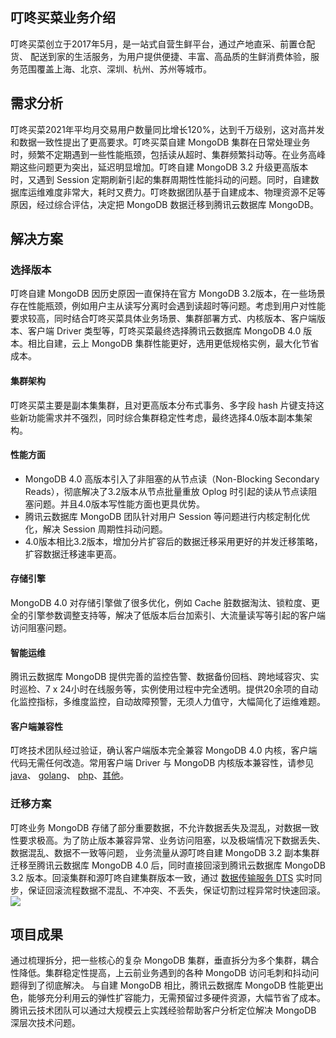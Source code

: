 ## 叮咚买菜业务介绍
叮咚买菜创立于2017年5月，是一站式自营生鲜平台，通过产地直采、前置仓配货、 配送到家的生活服务，为用户提供便捷、丰富、高品质的生鲜消费体验，服务范围覆盖上海、北京、深圳、杭州、苏州等城市。

## 需求分析
叮咚买菜2021年平均月交易用户数量同比增长120%，达到千万级别，这对高并发和数据一致性提出了更高要求。叮咚买菜自建 MongoDB 集群在日常处理业务时，频繁不定期遇到一些性能瓶颈，包括读从超时、集群频繁抖动等。在业务高峰期这些问题更为突出，延迟明显增加。叮咚自建 MongoDB 3.2 升级更高版本时，又遇到 Session 定期刷新引起的集群周期性性能抖动的问题。同时，自建数据库运维难度非常大，耗时又费力。叮咚数据团队基于自建成本、物理资源不足等原因，经过综合评估，决定把 MongoDB 数据迁移到腾讯云数据库 MongoDB。 

## 解决方案
### 选择版本
叮咚自建 MongoDB 因历史原因一直保持在官方 MongoDB 3.2版本，在一些场景存在性能瓶颈，例如用户主从读写分离时会遇到读超时等问题。考虑到用户对性能要求较高，同时结合叮咚买菜具体业务场景、集群部署方式、内核版本、客户端版本、客户端 Driver 类型等，叮咚买菜最终选择腾讯云数据库 MongoDB 4.0 版本。相比自建，云上 MongoDB 集群性能更好，选用更低规格实例，最大化节省成本。

#### 集群架构
叮咚买菜主要是副本集集群，且对更高版本分布式事务、多字段 hash 片键支持这些新功能需求并不强烈，同时综合集群稳定性考虑，最终选择4.0版本副本集架构。 

#### 性能方面
- MongoDB 4.0 高版本引入了非阻塞的从节点读（Non-Blocking Secondary Reads），彻底解决了3.2版本从节点批量重放 Oplog 时引起的读从节点读阻塞问题。并且4.0版本写性能方面也更具优势。
- 腾讯云数据库 MongoDB 团队针对用户 Session 等问题进行内核定制化优化，解决 Session 周期性抖动问题。
- 4.0版本相比3.2版本，增加分片扩容后的数据迁移采用更好的并发迁移策略，扩容数据迁移速率更高。 

#### 存储引擎
MongoDB 4.0 对存储引擎做了很多优化，例如 Cache 脏数据淘汰、锁粒度、更全的引擎参数调整支持等，解决了低版本后台加索引、大流量读写等引起的客户端访问阻塞问题。 

#### 智能运维
腾讯云数据库 MongoDB 提供完善的监控告警、数据备份回档、跨地域容灾、实时巡检、7 x 24小时在线服务等，实例使用过程中完全透明。提供20余项的自动化监控指标，多维度监控，自动故障预警，无须人力值守，大幅简化了运维难题。

####  客户端兼容性
叮咚技术团队经过验证，确认客户端版本完全兼容 MongoDB 4.0 内核，客户端代码无需任何改造。常用客户端 Driver 与 MongoDB 内核版本兼容性，请参见 [java](https://mp.weixin.qq.com/s/tO7dMzBkapX3YZbZzdGiig?vid=1688856270234562&deviceid=b0dd0d46-cea7-4960-b780-452e842760cb&version=4.0.20.6009&platform=win)、 [golang](https://www.mongodb.com/docs/drivers/go/current/compatibility/)、 [php]( https://docs.mongodb.com/drivers/php/)、[其他]( https://docs.mongodb.com/drivers/)。

### 迁移方案
叮咚业务 MongoDB 存储了部分重要数据，不允许数据丢失及混乱，对数据一致性要求极高。为了防止版本兼容异常、业务访问阻塞，以及极端情况下数据丢失、数据混乱、数据不一致等问题， 业务流量从源叮咚自建 MongoDB 3.2 副本集群迁移至腾讯云数据库 MongoDB 4.0 后，同时直接回滚到腾讯云数据库 MongoDB 3.2 版本。回滚集群和源叮咚自建集群版本一致，通过 [数据传输服务 DTS](https://cloud.tencent.com/document/product/240/37646) 实时同步，保证回滚流程数据不混乱、不冲突、不丢失，保证切割过程异常时快速回滚。 
![](https://qcloudimg.tencent-cloud.cn/raw/e0339527a7d24fbfcd77c0f149a29095.png)

## 项目成果
通过梳理拆分，把一些核心的复杂 MongoDB 集群，垂直拆分为多个集群，耦合性降低。集群稳定性提高，上云前业务遇到的各种 MongoDB 访问毛刺和抖动问题得到了彻底解决。
与自建 MongoDB 相比，腾讯云数据库 MongoDB 性能更出色，能够充分利用云的弹性扩容能力，无需预留过多硬件资源，大幅节省了成本。腾讯云技术团队可以通过大规模云上实践经验帮助客户分析定位解决 MongoDB 深层次技术问题。 

